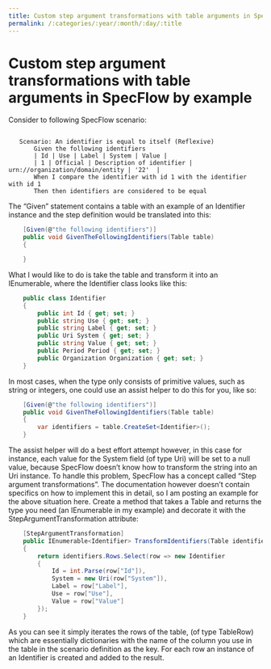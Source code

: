 ```yaml
---
title: Custom step argument transformations with table arguments in SpecFlow by example
permalink: /:categories/:year/:month/:day/:title
---
```


# Custom step argument transformations with table arguments in SpecFlow by example

Consider to following SpecFlow scenario:

``` Gherkin

   Scenario: An identifier is equal to itself (Reflexive)
       Given the following identifiers
       | Id | Use | Label | System | Value |
       | 1 | Official | Description of identifier | urn://organization/domain/entity | '22'  |
       When I compare the identifier with id 1 with the identifier with id 1
       Then then identifiers are considered to be equal
```

The “Given” statement contains a table with an example of an Identifier instance and the step definition would be translated into this:

``` c#
    [Given(@"the following identifiers")]
    public void GivenTheFollowingIdentifiers(Table table)
    {

    }
```

What I would like to do is take the table and transform it into an IEnumerable<Identifier>, where the Identifier class looks like this:

``` c#
    public class Identifier
    {
        public int Id { get; set; }
        public string Use { get; set; }
        public string Label { get; set; }
        public Uri System { get; set; }
        public string Value { get; set; }
        public Period Period { get; set; }
        public Organization Organization { get; set; }
    }
```

In most cases, when the type only consists of primitive values, such as string or integers, one could use an assist helper to do this for you, like so:

``` c#
    [Given(@"the following identifiers")]
    public void GivenTheFollowingIdentifiers(Table table)
    {
        var identifiers = table.CreateSet<Identifier>();
    }
```

The assist helper will do a best effort attempt however, in this case for instance, each value for the System field (of type Uri) will be set to a null value, because SpecFlow doesn’t know how to transform the string into an Uri instance.
To handle this problem, SpecFlow has a concept called “Step argument transformations”. The documentation however doesn’t contain specifics on how to implement this in detail, so I am posting an example for the above situation here. Create a method that takes a Table and returns the type you need (an IEnumerable<Identifier> in my example) and decorate it with the StepArgumentTransformation attribute:

``` c#
    [StepArgumentTransformation]
    public IEnumerable<Identifier> TransformIdentifiers(Table identifiers)
    {
        return identifiers.Rows.Select(row => new Identifier
        {
            Id = int.Parse(row["Id"]),
            System = new Uri(row["System"]),
            Label = row["Label"],
            Use = row["Use"],
            Value = row["Value"]
        });
    }
```

As you can see it simply iterates the rows of the table, (of type TableRow) which are essentially dictionaries with the name of the column you use in the table in the scenario definition as the key. For each row an instance of an Identifier is created and added to the result.